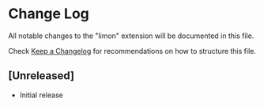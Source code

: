 # Change Log
All notable changes to the "limon" extension will be documented in this file.

Check [Keep a Changelog](http://keepachangelog.com/) for recommendations on how to structure this file.

## [Unreleased]
- Initial release
